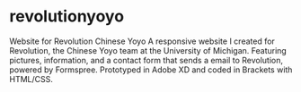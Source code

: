 # revolutionyoyo
Website for Revolution Chinese Yoyo
A responsive website I created for Revolution, the Chinese Yoyo team at the University of Michigan. 
Featuring pictures, information, and a contact form that sends a email to Revolution, powered by Formspree. 
Prototyped in Adobe XD and coded in Brackets with HTML/CSS.
